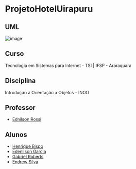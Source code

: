 # ProjetoHotelUirapuru

## UML
![image](https://github.com/edenilsonjunior/ProjetoHotelUirapuru/assets/85528622/2991d3a2-f456-4484-bd58-99b03db111ec)

## Curso

Tecnologia em Sistemas para Internet - TSI | IFSP - Araraquara

## Disciplina

Introdução à Orientação a Objetos - INOO


## Professor

- [Ednilson Rossi](https://github.com/ednilsonrossi)

## Alunos 

- [Henrique Bispo](https://github.com/RICKBISPO)
- [Edenilson Garcia](https://github.com/edenilsonjunior)
- [Gabriel Roberts](https://github.com/roberttiss)
- [Endrew Silva](https://github.com/EndrewGomess)
